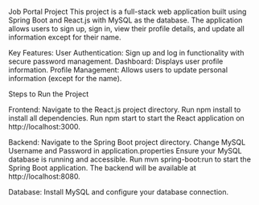 Job Portal Project
  This project is a full-stack web application built using Spring Boot and React.js with MySQL as the database. 
  The application allows users to sign up, sign in, view their profile details, and update all information except for their name.

Key Features:
  User Authentication: Sign up and log in functionality with secure password management.
  Dashboard: Displays user profile information.
  Profile Management: Allows users to update personal information (except for the name).


Steps to Run the Project

  Frontend:
    Navigate to the React.js project directory.
    Run npm install to install all dependencies.
    Run npm start to start the React application on http://localhost:3000.
    
  Backend:
    Navigate to the Spring Boot project directory.
    Change MySQL Username and Password in application.properties
    Ensure your MySQL database is running and accessible.
    Run mvn spring-boot:run to start the Spring Boot application.
    The backend will be available at http://localhost:8080.
    
  Database:
    Install MySQL and configure your database connection.
